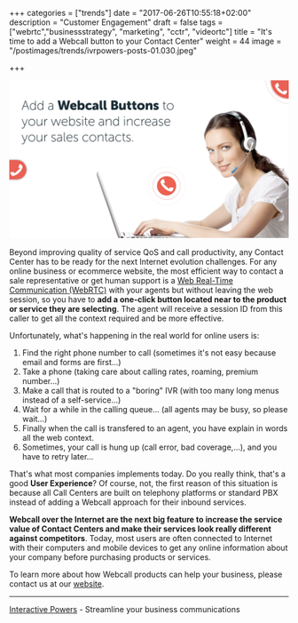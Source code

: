 +++
categories = ["trends"]
date = "2017-06-26T10:55:18+02:00"
description = "Customer Engagement"
draft = false
tags = ["webrtc","businessstrategy", "marketing", "cctr", "videortc"]
title = "It's time to add a Webcall button to your Contact Center"
weight = 44
image = "/postimages/trends/ivrpowers-posts-01.030.jpeg"

+++

![Man holding a phone](/postimages/trends/ivrpowers-posts-01.030.jpeg)

Beyond improving quality of service QoS and call productivity, any Contact Center has to be ready for the next Internet evolution challenges. For any online business or ecommerce website, the most efficient way to contact a sale representative or get human support is a [Web Real-Time Communication (WebRTC)](http://blog.ivrpowers.com/post/trends/webrtc-trending-technology-business/) with your agents but without leaving the web session, so you have to **add a one-click button located near to the product or service they are selecting**. The agent will receive a session ID from this caller to get all the context required and be more effective.

Unfortunately, what's happening in the real world for online users is:

1. Find the right phone number to call (sometimes it's not easy because email and forms are first...)
2. Take a phone (taking care about calling rates, roaming, premium number...)
3. Make a call that is routed to a "boring" IVR (with too many long menus instead of a self-service...)
4. Wait for a while in the calling queue... (all agents may be busy, so please wait...)
5. Finally when the call is transfered to an agent, you have explain in words all the web context.
6. Sometimes, your call is hung up (call error, bad coverage,...), and you have to retry later...

That's what most companies implements today. Do you really think, that's a good **User Experience**? Of course, not, the first reason of this situation is because all Call Centers are built on telephony platforms or standard PBX instead of adding a Webcall approach for their inbound services. 

**Webcall over the Internet are the next big feature to increase the service value of Contact Centers and make their services look really different against competitors**. Today, most users are often connected to Internet with their computers and mobile devices to get any online information about your company before purchasing products or services.

To learn more about how Webcall products can help your business, please contact us at our [website](http://webclient.ivrpowers.com/).

---
[Interactive Powers](http://www.ivrpowers.com/) - Streamline your business communications

